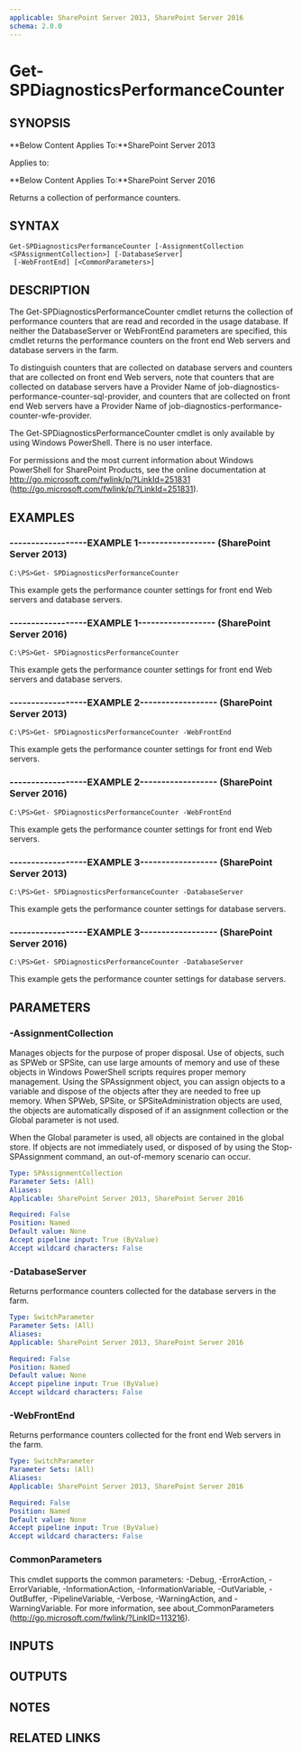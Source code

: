 ```yaml
---
applicable: SharePoint Server 2013, SharePoint Server 2016
schema: 2.0.0
---
```


# Get-SPDiagnosticsPerformanceCounter

## SYNOPSIS
**Below Content Applies To:**SharePoint Server 2013

Applies to:

**Below Content Applies To:**SharePoint Server 2016

Returns a collection of performance counters.



## SYNTAX

```
Get-SPDiagnosticsPerformanceCounter [-AssignmentCollection <SPAssignmentCollection>] [-DatabaseServer]
 [-WebFrontEnd] [<CommonParameters>]
```

## DESCRIPTION
The Get-SPDiagnosticsPerformanceCounter cmdlet returns the collection of performance counters that are read and recorded in the usage database.
If neither the DatabaseServer or WebFrontEnd parameters are specified, this cmdlet returns the performance counters on the front end Web servers and database servers in the farm.

To distinguish counters that are collected on database servers and counters that are collected on front end Web servers, note that counters that are collected on database servers have a Provider Name of job-diagnostics-performance-counter-sql-provider, and counters that are collected on front end Web servers have a Provider Name of job-diagnostics-performance-counter-wfe-provider.

The Get-SPDiagnosticsPerformanceCounter cmdlet is only available by using Windows PowerShell.
There is no user interface.

For permissions and the most current information about Windows PowerShell for SharePoint Products, see the online documentation at http://go.microsoft.com/fwlink/p/?LinkId=251831 (http://go.microsoft.com/fwlink/p/?LinkId=251831).

## EXAMPLES

### ------------------EXAMPLE 1------------------ (SharePoint Server 2013)
```
C:\PS>Get- SPDiagnosticsPerformanceCounter
```

This example gets the performance counter settings for front end Web servers and database servers.

### ------------------EXAMPLE 1------------------ (SharePoint Server 2016)
```
C:\PS>Get- SPDiagnosticsPerformanceCounter
```

This example gets the performance counter settings for front end Web servers and database servers.

### ------------------EXAMPLE 2------------------ (SharePoint Server 2013)
```
C:\PS>Get- SPDiagnosticsPerformanceCounter -WebFrontEnd
```

This example gets the performance counter settings for front end Web servers.

### ------------------EXAMPLE 2------------------ (SharePoint Server 2016)
```
C:\PS>Get- SPDiagnosticsPerformanceCounter -WebFrontEnd
```

This example gets the performance counter settings for front end Web servers.

### ------------------EXAMPLE 3------------------ (SharePoint Server 2013)
```
C:\PS>Get- SPDiagnosticsPerformanceCounter -DatabaseServer
```

This example gets the performance counter settings for database servers.

### ------------------EXAMPLE 3------------------ (SharePoint Server 2016)
```
C:\PS>Get- SPDiagnosticsPerformanceCounter -DatabaseServer
```

This example gets the performance counter settings for database servers.

## PARAMETERS

### -AssignmentCollection
Manages objects for the purpose of proper disposal.
Use of objects, such as SPWeb or SPSite, can use large amounts of memory and use of these objects in Windows PowerShell scripts requires proper memory management.
Using the SPAssignment object, you can assign objects to a variable and dispose of the objects after they are needed to free up memory.
When SPWeb, SPSite, or SPSiteAdministration objects are used, the objects are automatically disposed of if an assignment collection or the Global parameter is not used.

When the Global parameter is used, all objects are contained in the global store.
If objects are not immediately used, or disposed of by using the Stop-SPAssignment command, an out-of-memory scenario can occur.

```yaml
Type: SPAssignmentCollection
Parameter Sets: (All)
Aliases: 
Applicable: SharePoint Server 2013, SharePoint Server 2016

Required: False
Position: Named
Default value: None
Accept pipeline input: True (ByValue)
Accept wildcard characters: False
```

### -DatabaseServer
Returns performance counters collected for the database servers in the farm.

```yaml
Type: SwitchParameter
Parameter Sets: (All)
Aliases: 
Applicable: SharePoint Server 2013, SharePoint Server 2016

Required: False
Position: Named
Default value: None
Accept pipeline input: True (ByValue)
Accept wildcard characters: False
```

### -WebFrontEnd
Returns performance counters collected for the front end Web servers in the farm.

```yaml
Type: SwitchParameter
Parameter Sets: (All)
Aliases: 
Applicable: SharePoint Server 2013, SharePoint Server 2016

Required: False
Position: Named
Default value: None
Accept pipeline input: True (ByValue)
Accept wildcard characters: False
```

### CommonParameters
This cmdlet supports the common parameters: -Debug, -ErrorAction, -ErrorVariable, -InformationAction, -InformationVariable, -OutVariable, -OutBuffer, -PipelineVariable, -Verbose, -WarningAction, and -WarningVariable. For more information, see about_CommonParameters (http://go.microsoft.com/fwlink/?LinkID=113216).

## INPUTS

## OUTPUTS

## NOTES

## RELATED LINKS

